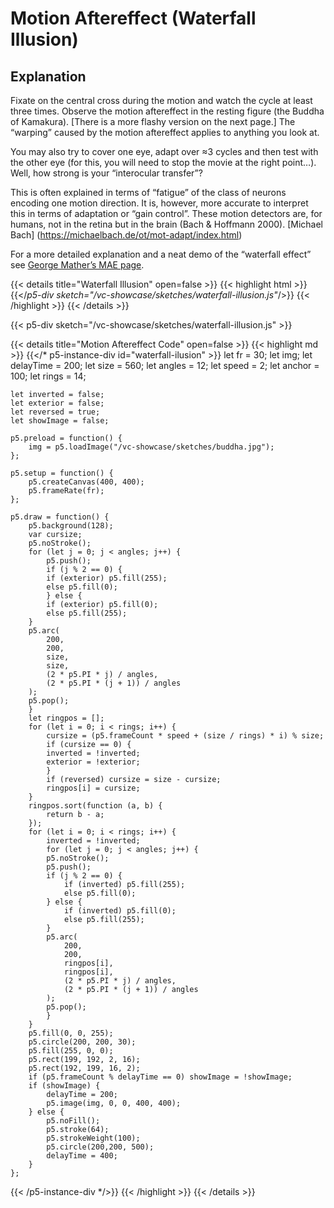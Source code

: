 # Motion Aftereffect (Waterfall Illusion)

## Explanation

Fixate on the central cross during the motion and watch the cycle at least three times. Observe the motion aftereffect in the resting figure (the Buddha of Kamakura). [There is a more flashy version on the next page.] The “warping” caused by the motion aftereffect applies to anything you look at.

You may also try to cover one eye, adapt over ≈3 cycles and then test with the other eye (for this, you will need to stop the movie at the right point…). Well, how strong is your “interocular transfer”?

This is often explained in terms of “fatigue” of the class of neurons encoding one motion direction. It is, however, more accurate to interpret this in terms of adaptation or “gain control”. These motion detectors are, for humans, not in the retina but in the brain (Bach & Hoffmann 2000). [Michael Bach] (https://michaelbach.de/ot/mot-adapt/index.html)

For a more detailed explanation and a neat demo of the “waterfall effect” see [George Mather’s MAE page](http://www.georgemather.com/MotionDemos/MAEMP4.html).


{{< details title="Waterfall Illusion" open=false >}}
{{< highlight html >}}
{{</*p5-div sketch="/vc-showcase/sketches/waterfall-illusion.js"*/>}}
{{< /highlight >}}
{{< /details >}}

{{< p5-div sketch="/vc-showcase/sketches/waterfall-illusion.js" >}}

{{< details title="Motion Aftereffect Code" open=false >}}
{{< highlight md >}}
{{</* p5-instance-div id="waterfall-ilusion" >}}
  let fr = 30;
    let img;
    let delayTime = 200;
    let size = 560;
    let angles = 12;
    let speed = 2;
    let anchor = 100;
    let rings = 14;

    let inverted = false;
    let exterior = false;
    let reversed = true;
    let showImage = false;

    p5.preload = function() {
        img = p5.loadImage("/vc-showcase/sketches/buddha.jpg");
    };

    p5.setup = function() {
        p5.createCanvas(400, 400);
        p5.frameRate(fr);
    };

    p5.draw = function() {
        p5.background(128);
        var cursize;
        p5.noStroke();
        for (let j = 0; j < angles; j++) {
            p5.push();
            if (j % 2 == 0) {
            if (exterior) p5.fill(255);
            else p5.fill(0);
            } else {
            if (exterior) p5.fill(0);
            else p5.fill(255);
        }
        p5.arc(
            200,
            200,
            size,
            size,
            (2 * p5.PI * j) / angles,
            (2 * p5.PI * (j + 1)) / angles
        );
        p5.pop();
        }
        let ringpos = [];
        for (let i = 0; i < rings; i++) {
            cursize = (p5.frameCount * speed + (size / rings) * i) % size;
            if (cursize == 0) {
            inverted = !inverted;
            exterior = !exterior;
            }
            if (reversed) cursize = size - cursize;
            ringpos[i] = cursize;
        }
        ringpos.sort(function (a, b) {
            return b - a;
        });
        for (let i = 0; i < rings; i++) {
            inverted = !inverted;
            for (let j = 0; j < angles; j++) {
            p5.noStroke();
            p5.push();
            if (j % 2 == 0) {
                if (inverted) p5.fill(255);
                else p5.fill(0);
            } else {
                if (inverted) p5.fill(0);
                else p5.fill(255);
            }
            p5.arc(
                200,
                200,
                ringpos[i],
                ringpos[i],
                (2 * p5.PI * j) / angles,
                (2 * p5.PI * (j + 1)) / angles
            );
            p5.pop();
            }
        }
        p5.fill(0, 0, 255);
        p5.circle(200, 200, 30);
        p5.fill(255, 0, 0);
        p5.rect(199, 192, 2, 16);
        p5.rect(192, 199, 16, 2);
        if (p5.frameCount % delayTime == 0) showImage = !showImage;
        if (showImage) {
            delayTime = 200;
            p5.image(img, 0, 0, 400, 400);
        } else {
            p5.noFill();
            p5.stroke(64);
            p5.strokeWeight(100);
            p5.circle(200,200, 500);
            delayTime = 400;
        }
    };
{{< /p5-instance-div */>}}
{{< /highlight >}}
{{< /details >}}

